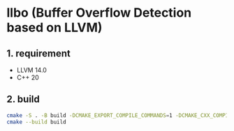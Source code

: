 # llbo (Buffer Overflow Detection based on LLVM)

## 1. requirement

* LLVM 14.0
* C++ 20

## 2. build

```sh
cmake -S . -B build -DCMAKE_EXPORT_COMPILE_COMMANDS=1 -DCMAKE_CXX_COMPILER=/usr/bin/clang++ -DCMAKE_C_COMPILER=/usr/bin/clang -DLLVM_DIR="path to LLVMConfig.cmake"
cmake --build build
```
